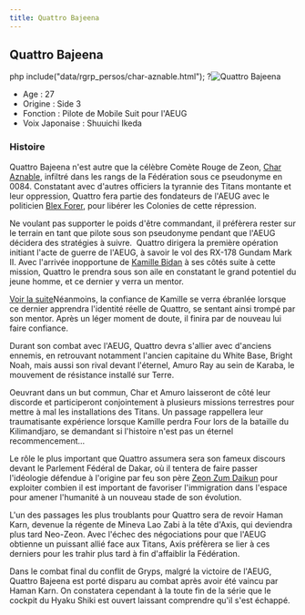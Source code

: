 ```yaml
---
title: Quattro Bajeena
---
```


Quattro Bajeena
---------------


php include("data/rgrp\_persos/char-aznable.html"); ?![Quattro Bajeena](/images/stories/saga/zetagundam/persos/quattro-bajeena.png)


* Age : 27
* Origine : Side 3
* Fonction : Pilote de Mobile Suit pour l'AEUG
* Voix Japonaise : Shuuichi Ikeda


### Histoire


Quattro Bajeena n'est autre que la célèbre Comète Rouge de Zeon, [Char Aznable](uc/mobile-suit-gundam/char-aznable.html), infiltré dans les rangs de la Fédération sous ce pseudonyme en 0084. Constatant avec d'autres officiers la tyrannie des Titans montante et leur oppression, Quattro fera partie des fondateurs de l'AEUG avec le politicien [Blex Forer](uc/zeta-gundam/blex-forer.html), pour libérer les Colonies de cette répression.


Ne voulant pas supporter le poids d'être commandant, il préfèrera rester sur le terrain en tant que pilote sous son pseudonyme pendant que l'AEUG décidera des stratégies à suivre.  Quattro dirigera la première opération initiant l'acte de guerre de l'AEUG, à savoir le vol des RX-178 Gundam Mark II. Avec l'arrivée inopportune de [Kamille Bidan](uc/zeta-gundam/kamille-bidan.html) à ses côtés suite à cette mission, Quattro le prendra sous son aile en constatant le grand potentiel du jeune homme, et ce dernier y verra un mentor.


[Voir la suite](javascript:spoiler();)Néanmoins, la confiance de Kamille se verra ébranlée lorsque ce dernier apprendra l'identité réelle de Quattro, se sentant ainsi trompé par son mentor. Après un léger moment de doute, il finira par de nouveau lui faire confiance.



Durant son combat avec l'AEUG, Quattro devra s'allier avec d'anciens ennemis, en retrouvant notamment l'ancien capitaine du White Base, Bright Noah, mais aussi son rival devant l'éternel, Amuro Ray au sein de Karaba, le mouvement de résistance installé sur Terre.


Oeuvrant dans un but commun, Char et Amuro laisseront de côté leur discorde et participeront conjointement à plusieurs missions terrestres pour mettre à mal les installations des Titans. Un passage rappellera leur traumatisante expérience lorsque Kamille perdra Four lors de la bataille du Kilimandjaro, se demandant si l'histoire n'est pas un éternel recommencement...


Le rôle le plus important que Quattro assumera sera son fameux discours devant le Parlement Fédéral de Dakar, où il tentera de faire passer l'idéologie défendue à l'origine par feu son père [Zeon Zum Daikun](uc/gundam-the-origin-anime/zeon-zum-daikun.html) pour exploiter combien il est important de favoriser l'immigration dans l'espace pour amener l'humanité à un nouveau stade de son évolution.


L'un des passages les plus troublants pour Quattro sera de revoir Haman Karn, devenue la régente de Mineva Lao Zabi à la tête d'Axis, qui deviendra plus tard Neo-Zeon. Avec l'échec des négociations pour que l'AEUG obtienne un puissant allié face aux Titans, Axis préfèrera se lier à ces derniers pour les trahir plus tard à fin d'affaiblir la Fédération.


Dans le combat final du conflit de Gryps, malgré la victoire de l'AEUG, Quattro Bajeena est porté disparu au combat après avoir été vaincu par Haman Karn. On constatera cependant à la toute fin de la série que le cockpit du Hyaku Shiki est ouvert laissant comprendre qu'il s'est échappé.




